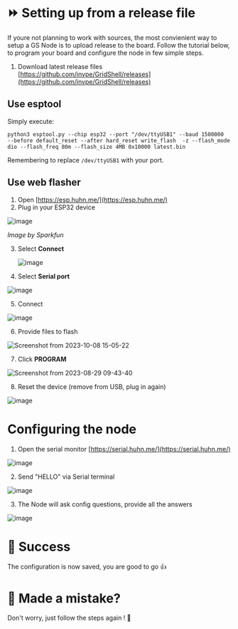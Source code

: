 # ⏩ Setting up from a release file
If youre not planning to work with sources, the most convienient way to setup a GS Node is to upload release to the board.
Follow the tutorial below, to program your board and configure the node in few simple steps.

1. Download latest release files [https://github.com/invpe/GridShell/releases](https://github.com/invpe/GridShell/releases)

## Use esptool
Simply execute: 

`python3 esptool.py --chip esp32 --port "/dev/ttyUSB1" --baud 1500000  --before default_reset --after hard_reset write_flash  -z --flash_mode dio --flash_freq 80m --flash_size 4MB 0x10000 latest.bin`

Remembering to replace `/dev/ttyUSB1` with your port.

## Use web flasher 
1. Open [https://esp.huhn.me/](https://esp.huhn.me/)
2. Plug in your ESP32 device

![image](https://github.com/invpe/GridShell/assets/106522950/81c7c593-cba8-4829-95ed-0ca9fe7d6fea)

_Image by Sparkfun_


3. Select **Connect**

   ![image](https://github.com/invpe/GridShell/assets/106522950/a34b65f8-e819-4e6b-a45e-9bbb7cb38ec5)


4. Select **Serial port**

![image](https://github.com/invpe/GridShell/assets/106522950/b8681ded-7dc3-4a4e-a4a9-6afa42fdcf36)


5. Connect

![image](https://github.com/invpe/GridShell/assets/106522950/6217a0fc-a1f9-4575-97ca-cdf6eed8110c)
 
6. Provide files to flash

![Screenshot from 2023-10-08 15-05-22](https://github.com/invpe/GridShell/assets/106522950/67f47bf0-49d6-4abe-aefa-260ea24fcd44)
 
7. Click **PROGRAM**

![Screenshot from 2023-08-29 09-43-40](https://github.com/invpe/GridShell/assets/106522950/ac02ce31-1c87-4009-b0f5-75bfb0920b80)

8. Reset the device (remove from USB, plug in again)

![image](https://github.com/invpe/GridShell/assets/106522950/14812e2d-0b9b-4d1d-ad14-d386ac10e669)


# Configuring the node

1. Open the serial monitor [https://serial.huhn.me/](https://serial.huhn.me/)

![image](https://github.com/invpe/GridShell/assets/106522950/eeaca9d8-475a-4c31-9531-816f41eae5f5)

2. Send "HELLO" via Serial terminal 

![image](https://github.com/invpe/GridShell/assets/106522950/b22120d6-3bcc-450b-85a5-e3b14f542e80)

3. The Node will ask config questions, provide all the answers


![image](https://github.com/invpe/GridShell/assets/106522950/77c5b265-a98a-40db-8bbf-9ed6e0dbca19)

# 🍏 Success
The configuration is now saved, you are good to go 👍

# 🤬 Made a mistake?
Don't worry, just follow the steps again ! 🤝


